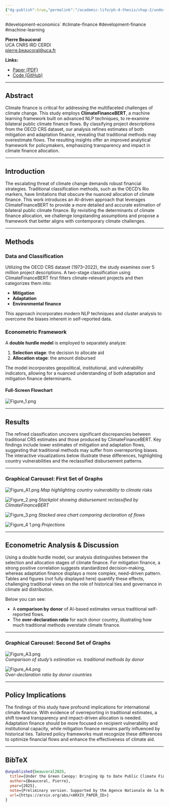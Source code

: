 ```yaml
---
{"dg-publish":true,"permalink":"/academic-life/ph-d-thesis/chap-2/under-the-green-canopy-advancing-climate-finance-analysis-with-ai/"}
---
```


#development-economics`
#climate-finance
#development-finance
#machine-learning 

**Pierre Beaucoral**  
UCA CNRS IRD CERDI  
[pierre.beaucoral@uca.fr](mailto:pierre.beaucoral@uca.fr)

**Links:**  
- [Paper (PDF)](https://arxiv.org/pdf/<ARXIV_PAPER_ID>.pdf)  
- [Code (GitHub)](https://github.com/PierreBeaucoral/UNDERCANOPY)

---

## Abstract

Climate finance is critical for addressing the multifaceted challenges of climate change. This study employs **ClimateFinanceBERT**, a machine learning framework built on advanced NLP techniques, to re‐examine bilateral public climate finance flows. By classifying project descriptions from the OECD CRS dataset, our analysis refines estimates of both mitigation and adaptation finance, revealing that traditional methods may overestimate flows. The resulting insights offer an improved analytical framework for policymakers, emphasizing transparency and impact in climate finance allocation.

---

## Introduction

The escalating threat of climate change demands robust financial strategies. Traditional classification methods, such as the OECD’s Rio markers, have limitations that obscure the nuanced allocation of climate finance. This work introduces an AI-driven approach that leverages ClimateFinanceBERT to provide a more detailed and accurate estimation of bilateral public climate finance. By revisiting the determinants of climate finance allocation, we challenge longstanding assumptions and propose a framework that better aligns with contemporary climate challenges.

---

## Methods

### Data and Classification

Utilizing the OECD CRS dataset (1973–2022), the study examines over 5 million project descriptions. A two-stage classification using ClimateFinanceBERT first filters climate-relevant projects and then categorizes them into:
- **Mitigation**  
- **Adaptation**  
- **Environmental finance**

This approach incorporates modern NLP techniques and cluster analysis to overcome the biases inherent in self-reported data.

### Econometric Framework

A **double hurdle model** is employed to separately analyze:
1. **Selection stage**: the decision to allocate aid  
2. **Allocation stage**: the amount disbursed  

The model incorporates geopolitical, institutional, and vulnerability indicators, allowing for a nuanced understanding of both adaptation and mitigation finance determinants.

#### Full-Screen Flowchart

![Figure_1.png](/img/user/Academic%20life/PhD%20Thesis/Chap%202/Figure_1.png)

---

## Results

The refined classification uncovers significant discrepancies between traditional CRS estimates and those produced by ClimateFinanceBERT. Key findings include lower estimates of mitigation and adaptation flows, suggesting that traditional methods may suffer from overreporting biases. The interactive visualizations below illustrate these differences, highlighting country vulnerabilities and the reclassified disbursement patterns.

---

### Graphical Carousel: First Set of Graphs

![Figure_A1.png](/img/user/Academic%20life/PhD%20Thesis/Chap%202/Figure_A1.png)
*Map highlighting country vulnerability to climate risks*

![Figure_2.png](/img/user/Academic%20life/PhD%20Thesis/Chap%202/Figure_2.png)
*Stackplot showing disbursement reclassified by ClimateFinanceBERT*

![Figure_3.png](/img/user/Academic%20life/PhD%20Thesis/Chap%202/Figure_3.png)
*Stacked area chart comparing declaration of flows*

![Figure_4 1.png](/img/user/Academic%20life/PhD%20Thesis/Chap%202/Figure_4%201.png)
*Projections*

---

## Econometric Analysis & Discussion

Using a double hurdle model, our analysis distinguishes between the selection and allocation stages of climate finance. For mitigation finance, a strong positive correlation suggests standardized decision-making, whereas adaptation finance displays a more complex, need-driven pattern. Tables and figures (not fully displayed here) quantify these effects, challenging traditional views on the role of historical ties and governance in climate aid distribution.

Below you can see:
- A **comparison by donor** of AI-based estimates versus traditional self-reported flows.  
- The **over-declaration ratio** for each donor country, illustrating how much traditional methods overstate climate finance.

---

### Graphical Carousel: Second Set of Graphs


![Figure_A3.png](/img/user/Academic%20life/PhD%20Thesis/Chap%202/Figure_A3.png)  
*Comparison of study’s estimation vs. traditional methods by donor*

![Figure_A4.png](/img/user/Academic%20life/PhD%20Thesis/Chap%202/Figure_A4.png)  
*Over-declaration ratio by donor countries*

---

## Policy Implications

The findings of this study have profound implications for international climate finance. With evidence of overreporting in traditional estimates, a shift toward transparency and impact-driven allocation is needed. Adaptation finance should be more focused on recipient vulnerability and institutional capacity, while mitigation finance remains partly influenced by historical ties. Tailored policy frameworks must recognize these differences to optimize financial flows and enhance the effectiveness of climate aid.

---

## BibTeX

```bibtex
@unpublished{beaucoral2025,
  title={Under the Green Canopy: Bringing Up to Date Public Climate Finance Determinants Analysis with AI},
  author={Beaucoral, Pierre},
  year={2025},
  note={Preliminary version. Supported by the Agence Nationale de la Recherche.},
  url={https://arxiv.org/abs/<ARXIV_PAPER_ID>}
}
